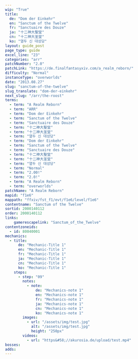```yaml
---
wip: "True"
title:
  de: "Dom der Einkehr"
  en: "Sanctum of the Twelve"
  fr: "Sanctuaire des Douze"
  ja: "十二神大聖堂"
  cn: "十二神大圣堂"
  ko: "열두 신 대성당"
layout: guide_post
page_type: guide
excel_line: "23"
categories: "arr"
patchNumber: "2.0"
patchLink: "https://de.finalfantasyxiv.com/a_realm_reborn/"
difficulty: "Normal"
instanceType: "overworlds"
date: "2013.08.27"
slug: "sanctum-of-the-twelve"
slug_translate: "dom-der-einkehr"
next_slug: "/arr/the-roost"
terms:
  - term: "A Realm Reborn"
  - term: "ARR"
  - term: "Dom der Einkehr"
  - term: "Sanctum of the Twelve"
  - term: "Sanctuaire des Douze"
  - term: "十二神大聖堂"
  - term: "十二神大圣堂"
  - term: "열두 신 대성당"
  - term: "Dom der Einkehr"
  - term: "Sanctum of the Twelve"
  - term: "Sanctuaire des Douze"
  - term: "十二神大聖堂"
  - term: "十二神大圣堂"
  - term: "열두 신 대성당"
  - term: "Normal"
  - term: "2.00!"
  - term: "2.0!"
  - term: "A Realm Reborn"
  - term: "overworlds"
patchName: "A Realm Reborn"
mapid: "f1e6"
mappath: "ffxiv/fst_f1/evt/f1e6/level/f1e6"
contentname: "Sanctum of the Twelve"
sortid: 2000140112
order: 2000140112
links:
    gamerescapelink: "Sanctum_of_the_Twelve"
contentzoneids:
  - id: 80040001
mechanics:
  - title:
      de: "Mechanic-Title 1"
      en: "Mechanic-Title 1"
      fr: "Mechanic-Title 1"
      ja: "Mechanic-Title 1"
      cn: "Mechanic-Title 1"
      ko: "Mechanic-Title 1"
    steps:
      - step: "09"
        notes:
          - note:
              de: "Mechanics-note 1"
              en: "Mechanics-note 1"
              fr: "Mechanics-note 1"
              ja: "Mechanics-note 1"
              cn: "Mechanics-note 1"
              ko: "Mechanics-note 1"
        images:
          - url: "/assets/img/test.jpg"
            alt: "/assets/img/test.jpg"
            height: "250px"
        videos:
          - url: "https&#58;//akurosia.de/upload/test.mp4"
bosses:
adds:
---
```

